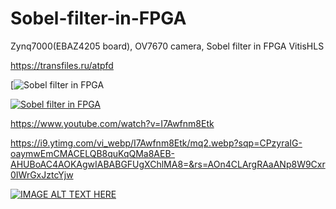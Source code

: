 # Sobel-filter-in-FPGA

Zynq7000(EBAZ4205 board), OV7670 camera, Sobel filter in FPGA VitisHLS

https://transfiles.ru/atpfd

[![Sobel filter in FPGA](https://www.youtube.com/watch?v=I7Awfnm8Etk](https://www.youtube.com/watch?v=I7Awfnm8Etk))

[![Sobel filter in FPGA](https://i9.ytimg.com/vi_webp/I7Awfnm8Etk/mq2.webp?sqp=CPzyraIG-oaymwEmCMACELQB8quKqQMa8AEB-AHUBoAC4AOKAgwIABABGFUgXChlMA8=&rs=AOn4CLArgRAaANp8W9Cxr0IWrGxJztcYjw)](https://www.youtube.com/watch?v=I7Awfnm8Etk)

https://www.youtube.com/watch?v=I7Awfnm8Etk

https://i9.ytimg.com/vi_webp/I7Awfnm8Etk/mq2.webp?sqp=CPzyraIG-oaymwEmCMACELQB8quKqQMa8AEB-AHUBoAC4AOKAgwIABABGFUgXChlMA8=&rs=AOn4CLArgRAaANp8W9Cxr0IWrGxJztcYjw

[![IMAGE ALT TEXT HERE](https://img.youtube.com/vi/YOUTUBE_VIDEO_ID_HERE/0.jpg)](https://www.youtube.com/watch?v=YOUTUBE_VIDEO_ID_HERE)


